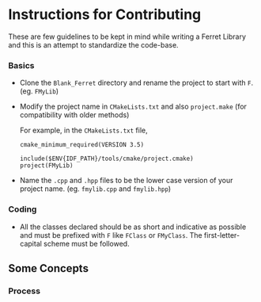 # Instructions for Contributing

These are few guidelines to be kept in mind while writing a Ferret Library and this is an attempt to standardize the code-base.

### Basics

- Clone the `Blank_Ferret` directory and rename the project to start with `F`. (eg. `FMyLib`)

- Modify the project name in `CMakeLists.txt` and also `project.make` (for compatibility with older methods)

  For example, in the `CMakeLists.txt` file,

  ```
  cmake_minimum_required(VERSION 3.5)
  
  include($ENV{IDF_PATH}/tools/cmake/project.cmake)
  project(FMyLib)
  ```

- Name the `.cpp` and `.hpp` files to be the lower case version of your project name. (eg. `fmylib.cpp` and `fmylib.hpp`)

### Coding 

- All the classes declared should be as short and indicative as possible and must be prefixed with `F` like `FClass` or `FMyClass`. The first-letter-capital scheme must be followed.





## Some Concepts

### Process

